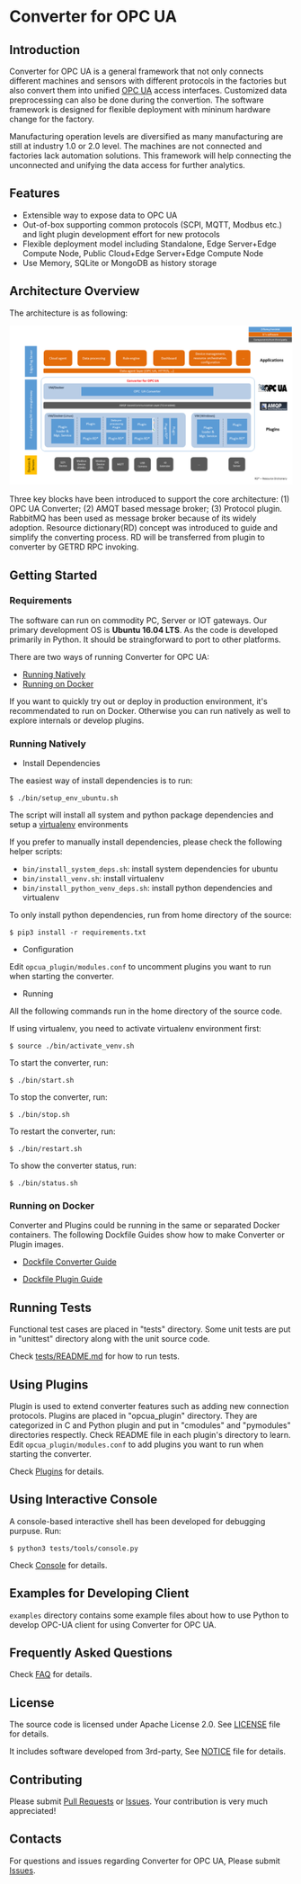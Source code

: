 # Converter for OPC UA

## Introduction

Converter for OPC UA is a general framework that not only connects different machines and sensors with different protocols in the factories but also convert them into unified [OPC UA](https://opcfoundation.org/about/opc-technologies/opc-ua/) access interfaces. Customized data preprocessing can also be done during the convertion. The software framework is designed for flexible deployment with mininum hardware change for the factory.

Manufacturing operation levels are diversified as many manufacturing are still at industry 1.0 or 2.0 level. The machines are not connected and factories lack automation solutions. This framework will help connecting the unconnected and unifying the data access for further analytics. 

## Features

* Extensible way to expose data to OPC UA
* Out-of-box supporting common protocols (SCPI, MQTT, Modbus etc.) and light plugin development effort for new protocols
* Flexible deployment model including Standalone, Edge Server+Edge Compute Node, Public Cloud+Edge Server+Edge Compute Node
* Use Memory, SQLite or MongoDB as history storage

## Architecture Overview

The architecture is as following:

![Converter for OPC UA Architecture](docs/images/arch.png "Converter for OPC UA Architecture")

Three key blocks have been introduced to support the core architecture: (1) OPC UA Converter; (2) AMQT based message broker; (3) Protocol plugin. RabbitMQ has been used as message broker because of its widely adoption. Resource dictionary(RD) concept was introduced to guide and simplify the converting process. RD will be transferred from plugin to converter by GETRD RPC invoking.

## Getting Started

### Requirements

The software can run on commodity PC, Server or IOT gateways. Our primary development OS is **Ubuntu 16.04 LTS**. As the code is developed primarily in Python. It should be straingforward to port to other platforms. 

There are two ways of running Converter for OPC UA:

* [Running Natively](#running-natively)
* [Running on Docker](#running-on-docker)
  
If you want to quickly try out or deploy in production environment, it's recommendated to run on Docker. Otherwise you can run natively as well to explore internals or develop plugins.

### Running Natively

* Install Dependencies

The easiest way of install dependencies is to run:

	$ ./bin/setup_env_ubuntu.sh

The script will install all system and python package dependencies and setup a [virtualenv](https://virtualenv.pypa.io) environments

If you prefer to manually install dependencies, please check the following helper scripts:

* `bin/install_system_deps.sh`: install system dependencies for ubuntu
* `bin/install_venv.sh`: install virtualenv
* `bin/install_python_venv_deps.sh`: install python dependencies and virtualenv

To only install python dependencies, run from home directory of the source:

    $ pip3 install -r requirements.txt

* Configuration

Edit `opcua_plugin/modules.conf` to uncomment plugins you want to run when starting the converter.

* Running

All the following commands run in the home directory of the source code.

If using virtualenv, you need to activate virtualenv environment first:

    $ source ./bin/activate_venv.sh

To start the converter, run:

    $ ./bin/start.sh

To stop the converter, run:

    $ ./bin/stop.sh

To restart the converter, run:

    $ ./bin/restart.sh

To show the converter status, run:

    $ ./bin/status.sh

### Running on Docker

Converter and Plugins could be running in the same or separated Docker containers. The following Dockfile Guides show how to make Converter or Plugin images.

* [Dockfile Converter Guide](Dockfile/converter/README.md)

* [Dockfile Plugin Guide](Dockfile/plugin/README.md)

## Running Tests

Functional test cases are placed in "tests" directory. Some unit tests are put in "unittest" directory along with the unit source code.

Check [tests/README.md](tests/README.md) for how to run tests.

## Using Plugins

Plugin is used to extend converter features such as adding new connection protocols. Plugins are placed in "opcua_plugin" directory.  They are categorized in C and Python plugin and put in "cmodules" and "pymodules" directories respectly. Check README file in each plugin's directory to learn. Edit `opcua_plugin/modules.conf` to add plugins you want to run when starting the converter. 

Check [Plugins](docs/plugins.md) for details.

## Using Interactive Console

A console-based interactive shell has been developed for debugging purpuse. Run:

	$ python3 tests/tools/console.py

Check [Console](docs/console.md) for details.

## Examples for Developing Client

`examples` directory contains some example files about how to use Python to develop OPC-UA client for using Converter for OPC UA.

## Frequently Asked Questions

Check [FAQ](docs/faq.md) for details.

## License

The source code is licensed under Apache License 2.0. See [LICENSE](LICENSE) file for details. 

It includes software developed from 3rd-party, See [NOTICE](NOTICE) file for details.

## Contributing

Please submit [Pull Requests](https://github.com/intel/Converter-for-OPCUA/pulls) or [Issues](https://github.com/intel/Converter-for-OPCUA/issues). Your contribution is very much appreciated!

## Contacts

For questions and issues regarding Converter for OPC UA, Please submit [Issues](https://github.com/intel/Converter-for-OPCUA/issues).
